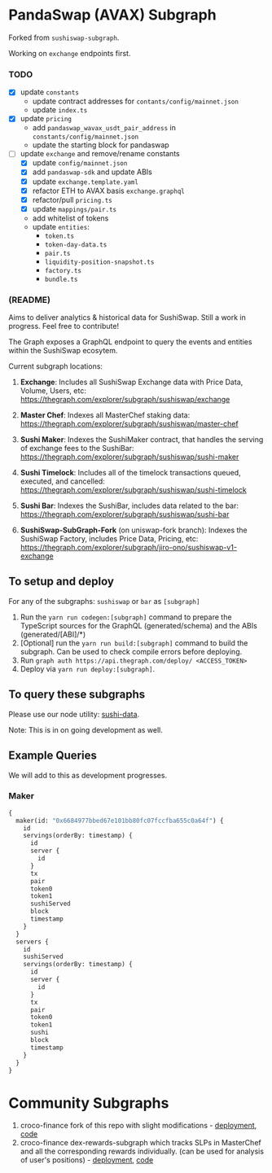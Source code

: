 # PandaSwap (AVAX) Subgraph

Forked from `sushiswap-subgraph`. 

Working on `exchange` endpoints first. 

### TODO
- [x] update `constants` 
    + update contract addresses for `contants/config/mainnet.json`
    + update `index.ts`
- [x] update `pricing`
    + add `pandaswap_wavax_usdt_pair_address` in `constants/config/mainnet.json`
    + update the starting block for pandaswap
- [ ] update `exchange` and remove/rename constants
    + [x] update `config/mainnet.json`
    + [x] add `pandaswap-sdk` and update ABIs
    + [x] update `exchange.template.yaml`
    + [x] refactor ETH to AVAX basis `exchange.graphql`
    + [x] refactor/pull `pricing.ts`
    + [x] update `mappings/pair.ts`
    + add whitelist of tokens
    + update `entities`: 
        - `token.ts`
        - `token-day-data.ts`
        - `pair.ts`
        - `liquidity-position-snapshot.ts`
        - `factory.ts`
        - `bundle.ts`


### (README)
Aims to deliver analytics & historical data for SushiSwap. Still a work in progress. Feel free to contribute!

The Graph exposes a GraphQL endpoint to query the events and entities within the SushiSwap ecosytem.

Current subgraph locations:

1. **Exchange**: Includes all SushiSwap Exchange data with Price Data, Volume, Users, etc: https://thegraph.com/explorer/subgraph/sushiswap/exchange

2. **Master Chef**: Indexes all MasterChef staking data: https://thegraph.com/explorer/subgraph/sushiswap/master-chef

3. **Sushi Maker**: Indexes the SushiMaker contract, that handles the serving of exchange fees to the SushiBar: https://thegraph.com/explorer/subgraph/sushiswap/sushi-maker

4. **Sushi Timelock**: Includes all of the timelock transactions queued, executed, and cancelled: https://thegraph.com/explorer/subgraph/sushiswap/sushi-timelock

5. **Sushi Bar**: Indexes the SushiBar, includes data related to the bar: https://thegraph.com/explorer/subgraph/sushiswap/sushi-bar

6. **SushiSwap-SubGraph-Fork** (on uniswap-fork branch): Indexes the SushiSwap Factory, includes Price Data, Pricing, etc: https://thegraph.com/explorer/subgraph/jiro-ono/sushiswap-v1-exchange

## To setup and deploy

For any of the subgraphs: `sushiswap` or `bar` as `[subgraph]`

1. Run the `yarn run codegen:[subgraph]` command to prepare the TypeScript sources for the GraphQL (generated/schema) and the ABIs (generated/[ABI]/\*)
2. [Optional] run the `yarn run build:[subgraph]` command to build the subgraph. Can be used to check compile errors before deploying.
3. Run `graph auth https://api.thegraph.com/deploy/ <ACCESS_TOKEN>`
4. Deploy via `yarn run deploy:[subgraph]`.

## To query these subgraphs

Please use our node utility: [sushi-data](https://github.com/sushiswap/sushi-data).

Note: This is in on going development as well.

## Example Queries

We will add to this as development progresses.

### Maker

```graphql
{
  maker(id: "0x6684977bbed67e101bb80fc07fccfba655c0a64f") {
    id
    servings(orderBy: timestamp) {
      id
      server {
        id
      }
      tx
      pair
      token0
      token1
      sushiServed
      block
      timestamp
    }
  }
  servers {
    id
    sushiServed
    servings(orderBy: timestamp) {
      id
      server {
        id
      }
      tx
      pair
      token0
      token1
      sushi
      block
      timestamp
    }
  }
}
```

# Community Subgraphs

1) croco-finance fork of this repo with slight modifications - [deployment](https://thegraph.com/explorer/subgraph/benesjan/sushi-swap), [code](https://github.com/croco-finance/sushiswap-subgraph)
2) croco-finance dex-rewards-subgraph which tracks SLPs in MasterChef and all the corresponding rewards individually. (can be used for analysis of user's positions) - [deployment](https://thegraph.com/explorer/subgraph/benesjan/dex-rewards-subgraph), [code](https://github.com/croco-finance/dex-rewards-subgraph)
